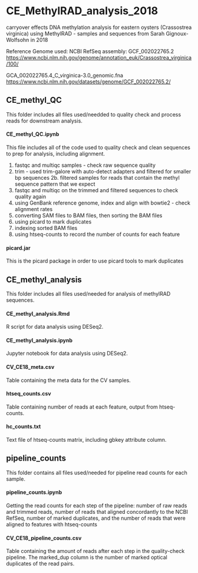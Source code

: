 # CE_MethylRAD_analysis_2018
carryover effects DNA methylation analysis for eastern oysters (Crassostrea virginica) using MethylRAD - samples and sequences from Sarah Gignoux-Wolfsohn in 2018

Reference Genome used: 
NCBI RefSeq assembly: GCF_002022765.2 https://www.ncbi.nlm.nih.gov/genome/annotation_euk/Crassostrea_virginica/100/

GCA_002022765.4_C_virginica-3.0_genomic.fna https://www.ncbi.nlm.nih.gov/datasets/genome/GCF_002022765.2/

## CE_methyl_QC
This folder includes all files used/needded to quality check and process reads for downstream analysis.

#### CE_methyl_QC.ipynb
This file includes all of the code used to quality check and clean sequences to prep for analysis, including alignment. 
1. fastqc and multiqc samples - check raw sequence quality
2. trim - used trim-galore with auto-detect adapters and filtered for smaller bp sequences
2b. filtered samples for reads that contain the methyl sequence pattern that we expect
3. fastqc and multiqc on the trimmed and filtered sequences to check quality again
4. using GenBank reference genome, index and align with bowtie2 - check alignment rates
5. converting SAM files to BAM files, then sorting the BAM files
6. using picard to mark duplicates
7. indexing sorted BAM files
8. using htseq-counts to record the number of counts for each feature 

#### picard.jar
This is the picard package in order to use picard tools to mark duplicates

## CE_methyl_analysis
This folder includes all files used/needed for analysis of methylRAD sequences.

#### CE_methyl_analysis.Rmd
R script for data analysis using DESeq2.

#### CE_methyl_analysis.ipynb
Jupyter notebook for data analysis using DESeq2.

#### CV_CE18_meta.csv
Table containing the meta data for the CV samples.

#### htseq_counts.csv
Table containing number of reads at each feature, output from htseq-counts.

#### hc_counts.txt
Text file of htseq-counts matrix, including gbkey attribute column.

## pipeline_counts
This folder contains all files used/needed for pipeline read counts for each sample.

#### pipeline_counts.ipynb
Getting the read counts for each step of the pipeline: number of raw reads and trimmed reads, number of reads that aligned concordantly to the NCBI RefSeq, number of marked duplicates, and the number of reads that were aligned to features with htseq-counts

#### CV_CE18_pipeline_counts.csv
Table containing the amount of reads after each step in the quality-check pipeline. The marked_dup column is the number of marked optical duplicates of the read pairs. 








